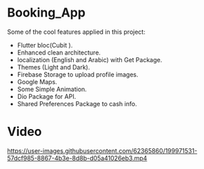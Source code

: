 # Booking_App

Some of the cool features applied in this project:
- Flutter bloc(Cubit ).
- Enhanced clean architecture.
- localization (English and Arabic) with Get Package.
- Themes (Light and Dark).
- Firebase Storage to upload profile images.
- Google Maps.
- Some Simple Animation.
- Dio Package for API.
- Shared Preferences Package to cash info.

# Video
https://user-images.githubusercontent.com/62365860/199971531-57dcf985-8867-4b3e-8d8b-d05a41026eb3.mp4

